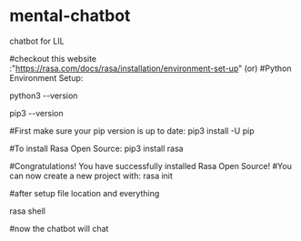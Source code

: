 # mental-chatbot
chatbot for LIL

#checkout this website :"https://rasa.com/docs/rasa/installation/environment-set-up"
(or)
#Python Environment Setup:

python3 --version

pip3 --version


#First make sure your pip version is up to date:
pip3 install -U pip

#To install Rasa Open Source:
pip3 install rasa


#Congratulations! You have successfully installed Rasa Open Source!
#You can now create a new project with:
rasa init

#after setup file location and everything

rasa shell 

#now the chatbot will chat
